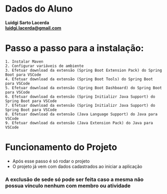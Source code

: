 # Dados do Aluno 
**Luidgi Sarto Lacerda   
luidgi.lacerda@gmail.com**

# Passo a passo para a instalação:

    1. Instalar Maven
    2. Configurar variáveis de ambiente
    3. Efetuar download da extensão (Spring Boot Extension Pack) do Spring Boot para VSCode
    4. Efetuar download da extensão (Spring Boot Tools) do Spring Boot para VSCode
    5. Efetuar download da extensão (Spring Boot Dashboard) do Spring Boot para VSCode
    6. Efetuar download da extensão (Spring Initializr Java Support) do Spring Boot para VSCode
    7. Efetuar download da extensão (Spring Initializr Java Support) do Spring Boot para VSCode
    8. Efetuar download da extensão (Java Language Support) do Java para VSCode
    9. Efetuar download da extensão (Java Extension Pack) do Java para VSCode

# Funcionamento do Projeto
* Após esse passo é só rodar o projeto  
* O projeto já vem com dados cadastrados ao iniciar a aplicação  
### **A exclusão de sede só pode ser feita caso a mesma não possua vínculo nenhum com membro ou atividade**

